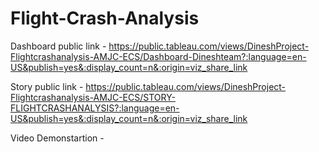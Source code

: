 # Flight-Crash-Analysis

Dashboard public link - https://public.tableau.com/views/DineshProject-Flightcrashanalysis-AMJC-ECS/Dashboard-Dineshteam?:language=en-US&publish=yes&:display_count=n&:origin=viz_share_link

Story public link - https://public.tableau.com/views/DineshProject-Flightcrashanalysis-AMJC-ECS/STORY-FLIGHTCRASHANALYSIS?:language=en-US&publish=yes&:display_count=n&:origin=viz_share_link

Video Demonstartion - 
